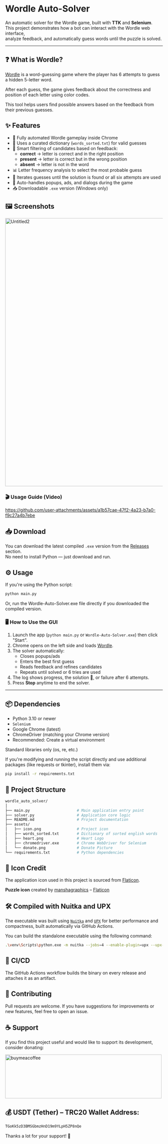 # Wordle Auto-Solver

An automatic solver for the Wordle game, built with **TTK** and **Selenium**.  
This project demonstrates how a bot can interact with the Wordle web interface,  
analyze feedback, and automatically guess words until the puzzle is solved.

---

## ❓ What is Wordle?

[Wordle](https://www.nytimes.com/games/wordle/index.html) is a word-guessing game where the player has 6 attempts to guess a hidden 5-letter word.

After each guess, the game gives feedback about the correctness and position of each letter using color codes.

This tool helps users find possible answers based on the feedback from their previous guesses.

## ✨ Features
- 🚀 Fully automated Wordle gameplay inside Chrome
- 📖 Uses a curated dictionary (`words_sorted.txt`) for valid guesses
- 🧠 Smart filtering of candidates based on feedback:
  - **correct** → letter is correct and in the right position  
  - **present** → letter is correct but in the wrong position  
  - **absent** → letter is not in the word
- 📊 Letter frequency analysis to select the most probable guess
- 🔄 Iterates guesses until the solution is found or all six attempts are used
- 🤖 Auto-handles popups, ads, and dialogs during the game
- 📥 Downloadable `.exe` version (Windows only)

## 🖼️ Screenshots

<img width="1135" height="855" alt="Untitled2" src="https://github.com/user-attachments/assets/5d61c3dc-8530-49e5-b44a-8cf9b92cbdb6" />

### 🎬 Usage Guide (Video)

https://github.com/user-attachments/assets/a1b57cae-47f2-4a23-b7a0-f9c27a4b7ebe

## 📥 Download

You can download the latest compiled `.exe` version from the [Releases](https://github.com/TitanComputer/Wordle-Auto-Solver/releases/latest) section.  
No need to install Python — just download and run.

## ⚙️ Usage

If you're using the Python script:
```bash
python main.py
```
Or, run the Wordle-Auto-Solver.exe file directly if you downloaded the compiled version.

### 🖥️ How to Use the GUI

1. Launch the app (`python main.py` or `Wordle-Auto-Solver.exe`) then click "Start".  
2. Chrome opens on the left side and loads [Wordle](https://www.nytimes.com/games/wordle/index.html).  
3. The solver automatically:  
   - Closes popups/ads  
   - Enters the best first guess  
   - Reads feedback and refines candidates  
   - Repeats until solved or 6 tries are used  
4. The log shows progress, the solution 🎉, or failure after 6 attempts.  
5. Press **Stop** anytime to end the solver.  

---

## 📦 Dependencies

- Python 3.10 or newer
- `Selenium`
- Google Chrome (latest)
- ChromeDriver (matching your Chrome version)
- Recommended: Create a virtual environment

Standard libraries only (os, re, etc.)

If you're modifying and running the script directly and use additional packages (like requests or tkinter), install them via:
```bash
pip install -r requirements.txt
```

## 📁 Project Structure

```bash
wordle_auto_solver/
│
├── main.py                     # Main application entry point
├── solver.py                   # Application core logic
├── README.md                   # Project documentation
├── assets/
│   ├── icon.png                # Project icon
│   ├── words_sorted.txt        # Dictionary of sorted english words
│   ├── heart.png               # Heart Logo
│   ├── chromedriver.exe        # Chrome WebDriver for Selenium
│   └── donate.png              # Donate Picture
└── requirements.txt            # Python dependencies
```
## 🎨 Icon Credit
The application icon used in this project is sourced from [Flaticon](https://www.flaticon.com/free-icons/puzzle).

**Puzzle icon** created by [manshagraphics](https://www.flaticon.com/authors/manshagraphics) – [Flaticon](https://www.flaticon.com/)

## 🛠 Compiled with Nuitka and UPX
The executable was built using [`Nuitka`](https://nuitka.net/) and [`UPX`](https://github.com/upx/upx) for better performance and compactness, built automatically via GitHub Actions.

You can build the standalone executable using the following command:

```bash
.\venv\Scripts\python.exe -m nuitka --jobs=4 --enable-plugin=upx --upx-binary="YOUR PATH\upx.exe" --enable-plugin=multiprocessing --lto=yes --enable-plugin=tk-inter --windows-console-mode=disable --follow-imports --windows-icon-from-ico="assets/icon.png" --include-data-dir=assets=assets --include-data-files=assets/chromedriver.exe=assets/chromedriver.exe --python-flag=no_site,no_asserts,no_docstrings --onefile --standalone --msvc=latest --output-filename=Wordle-Auto-Solver main.py
```

## 🚀 CI/CD

The GitHub Actions workflow builds the binary on every release and attaches it as an artifact.

## 🤝 Contributing
Pull requests are welcome.
If you have suggestions for improvements or new features, feel free to open an issue.

## ☕ Support
If you find this project useful and would like to support its development, consider donating:

<a href="http://www.coffeete.ir/Titan"><img width="500" height="140" alt="buymeacoffee" src="https://github.com/user-attachments/assets/8ddccb3e-2afc-4fd9-a782-89464ec7dead" /></a>

## 💰 USDT (Tether) – TRC20 Wallet Address:

```bash
TGoKk5zD3BMSGbmzHnD19m9YLpH5ZP8nQe
```
Thanks a lot for your support! 🙏
